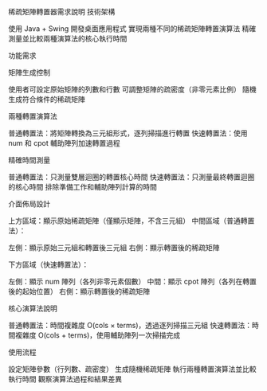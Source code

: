稀疏矩陣轉置器需求說明
技術架構

使用 Java + Swing 開發桌面應用程式
實現兩種不同的稀疏矩陣轉置演算法
精確測量並比較兩種演算法的核心執行時間

功能需求

矩陣生成控制

使用者可設定原始矩陣的列數和行數
可調整矩陣的疏密度（非零元素比例）
隨機生成符合條件的稀疏矩陣


兩種轉置演算法

普通轉置法：將矩陣轉換為三元組形式，逐列掃描進行轉置
快速轉置法：使用 num 和 cpot 輔助陣列加速轉置過程


精確時間測量

普通轉置法：只測量雙層迴圈的轉置核心時間
快速轉置法：只測量最終轉置迴圈的核心時間
排除準備工作和輔助陣列計算的時間



介面佈局設計

上方區域：顯示原始稀疏矩陣（僅顯示矩陣，不含三元組）
中間區域（普通轉置法）：

左側：顯示原始三元組和轉置後三元組
右側：顯示轉置後的稀疏矩陣


下方區域（快速轉置法）：

左側：顯示 num 陣列（各列非零元素個數）
中間：顯示 cpot 陣列（各列在轉置後的起始位置）
右側：顯示轉置後的稀疏矩陣



核心演算法說明

普通轉置法：時間複雜度 O(cols × terms)，透過逐列掃描三元組
快速轉置法：時間複雜度 O(cols + terms)，使用輔助陣列一次掃描完成

使用流程

設定矩陣參數（行列數、疏密度）
生成隨機稀疏矩陣
執行兩種轉置演算法並比較執行時間
觀察演算法過程和結果差異
